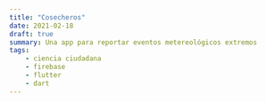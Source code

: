 ```yaml
---
title: "Cosecheros"
date: 2021-02-18
draft: true
summary: Una app para reportar eventos metereológicos extremos
tags:
    - ciencia ciudadana
    - firebase
    - flutter
    - dart
---
```

